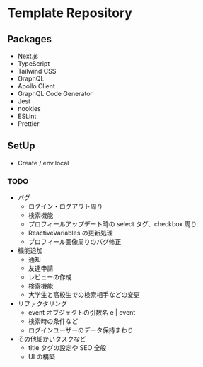 # Template Repository

## Packages

- Next.js
- TypeScript
- Tailwind CSS
- GraphQL
- Apollo Client
- GraphQL Code Generator
- Jest
- nookies
- ESLint
- Prettier

## SetUp

- Create /.env.local

### TODO

- バグ
  - ログイン・ログアウト周り
  - 検索機能
  - プロフィールアップデート時の select タグ、checkbox 周り
  - ReactiveVariables の更新処理
  - プロフィール画像周りのバグ修正
- 機能追加
  - 通知
  - 友達申請
  - レビューの作成
  - 検索機能
  - 大学生と高校生での検索相手などの変更
- リファクタリング
  - event オブジェクトの引数名 e | event
  - 検索時の条件など
  - ログインユーザーのデータ保持まわり
- その他細かいタスクなど
  - title タグの設定や SEO 全般
  - UI の構築

